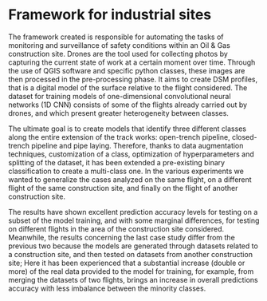 # Framework for industrial sites

  The framework created is responsible for automating the tasks of monitoring and surveillance of safety conditions 
  within an Oil & Gas construction site. Drones are the tool used for collecting photos by capturing the current state 
  of work at a certain moment over time. Through the use of QGIS software and specific python classes, these images are 
  then processed in the pre-processing phase. It aims to create DSM profiles, that is a digital model of the surface relative 
  to the flight considered. The dataset for training models of one-dimensional convolutional neural networks (1D CNN) consists 
  of some of the flights already carried out by drones, and which present greater heterogeneity between classes. 
  
  The ultimate goal is to create models that identify three different classes along the entire extension of the track works: 
  open-trench pipeline, closed-trench pipeline and pipe laying. Therefore, thanks to data augmentation techniques, customization
  of a class, optimization of hyperparameters and splitting of the dataset, it has been extended a pre-existing binary 
  classification to create a multi-class one. In the various experiments we wanted to generalize the cases analyzed on the same
  flight, on a different flight of the same construction site, and finally on the flight of another construction site. 
  
  The results have shown excellent prediction accuracy levels for testing on a subset of the model training, and with some 
  marginal differences, for testing on different flights in the area of the construction site considered. 
  Meanwhile, the results concerning the last case study differ from the previous two because the models are generated through 
  datasets related to a construction site, and then tested on datasets from another construction site; Here it has been experienced
  that a substantial increase (double or more) of the real data provided to the model for training, for example, from merging the 
  datasets of two flights, brings an increase in overall predictions accuracy with less imbalance between the minority classes.
